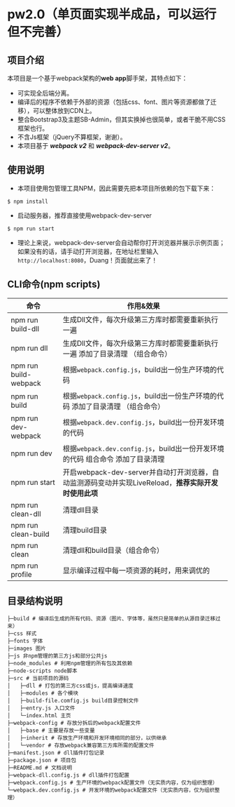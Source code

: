 # pw2.0（单页面实现半成品，可以运行但不完善）

## 项目介绍
本项目是一个基于webpack架构的**web app**脚手架，其特点如下：
- 可实现全后端分离。
- 编译后的程序不依赖于外部的资源（包括css、font、图片等资源都做了迁移），可以整体放到CDN上。
- 整合Bootstrap3及主题SB-Admin，但其实换掉也很简单，或者干脆不用CSS框架也行。
- 不含Js框架（jQuery不算框架，谢谢）。
- 本项目基于 ***webpack v2*** 和 ***webpack-dev-server v2***。

## 使用说明
- 本项目使用包管理工具NPM，因此需要先把本项目所依赖的包下载下来：
```
$ npm install
```

- 启动服务器，推荐直接使用webpack-dev-server
```
$ npm run start
```

- 理论上来说，webpack-dev-server会自动帮你打开浏览器并展示示例页面；如果没有的话，请手动打开浏览器，在地址栏里输入`http://localhost:8080`，Duang！页面就出来了！

## CLI命令(npm scripts)
| 命令                     | 作用&效果                                                                                 |
| ----------------------- | ---------------------------------------------------------------------------------------- |
| npm run build-dll       | 生成Dll文件，每次升级第三方库时都需要重新执行一遍 |
| npm run dll             | 生成Dll文件，每次升级第三方库时都需要重新执行一遍 添加了目录清理 （组合命令）|
| npm run build-webpack   | 根据`webpack.config.js`，build出一份生产环境的代码 |
| npm run build           | 根据`webpack.config.js`，build出一份生产环境的代码 添加了目录清理 （组合命令）|
| npm run dev-webpack     | 根据`webpack.dev.config.js`，build出一份开发环境的代码 |
| npm run dev             | 根据`webpack.dev.config.js`，build出一份开发环境的代码 组合命令 添加了目录清理|
| npm run start           | 开启webpack-dev-server并自动打开浏览器，自动监测源码变动并实现LiveReload，**推荐实际开发时使用此项** |
| npm run clean-dll       | 清理dll目录 |
| npm run clean-build     | 清理build目录|
| npm run clean           | 清理dll和build目录（组合命令）|
| npm run profile         | 显示编译过程中每一项资源的耗时，用来调优的 |

## 目录结构说明
```
├─build # 编译后生成的所有代码、资源（图片、字体等，虽然只是简单的从源目录迁移过来）
├─css 样式
├─fonts 字体
├─images 图片
├─js 非npm管理的第三方js和部分公共js
├─node_modules # 利用npm管理的所有包及其依赖
├─node-scripts node脚本
├─src # 当前项目的源码
│   ├─dll # 打包的第三方css或js，提高编译速度
│   ├─modules # 各个模块
│   ├─build-file.comfig.js build目录控制文件
│   ├─entry.js 入口文件
│   └─index.html 主页
├─webpack-config # 存放分拆后的webpack配置文件
│   ├─base # 主要是存放一些变量
│   ├─inherit # 存放生产环境和开发环境相同的部分，以供继承
│   └─vendor # 存放webpack兼容第三方库所需的配置文件
├─manifest.json # dll插件打包记录
├─package.json # 项目包
├─README.md # 文档说明
├─webpack-dll.config.js # dll插件打包配置
├─webpack.config.js # 生产环境的webpack配置文件（无实质内容，仅为组织整理）
└─webpack.dev.config.js # 开发环境的webpack配置文件（无实质内容，仅为组织整理）

```
